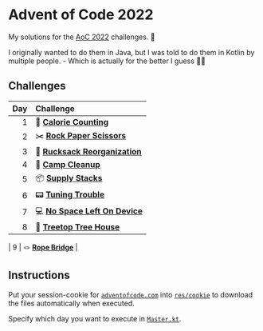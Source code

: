 # Advent of Code 2022

My solutions for the [AoC 2022](https://adventofcode.com/2022) challenges. :christmas_tree:

I originally wanted to do them in Java, but I was told to do them in Kotlin by multiple people. - Which is actually for the better I guess :man_shrugging:

## Challenges
| Day | Challenge                                                                 |
| --: | :------------------------------------------------------------------------ |
|   1 | :potato: **[Calorie Counting](src/december/December1.kt)**                | 
|   2 | :scissors: **[Rock Paper Scissors](src/december/December2.kt)**           |
|   3 | :school_satchel: **[Rucksack Reorganization](src/december/December3.kt)** |
|   4 | :broom: **[Camp Cleanup](src/december/December4.kt)**                     |
|   5 | :package: **[Supply Stacks](src/december/December5.kt)**                  |
|   6 | :pager: **[Tuning Trouble](src/december/December6.kt)**                   |
|   7 | :computer: **[No Space Left On Device](src/december/December7.kt)**       |
|   8 | :evergreen_tree: **[Treetop Tree House](src/december/December8.kt)**      |

|   9 | :knot: **[Rope Bridge](src/december/December9.kt)**                       |

## Instructions

Put your session-cookie for [`adventofcode.com`](https://adventofcode.com/2022) into [`res/cookie`](res/cookie) to download the files automatically when executed.

Specify which day you want to execute in [`Master.kt`](src/Master.kt).
